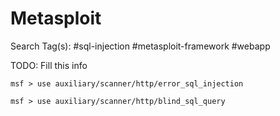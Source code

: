 # Metasploit

Search Tag(s): #sql-injection #metasploit-framework #webapp

TODO: Fill this info

```
msf > use auxiliary/scanner/http/error_sql_injection
```

```
msf > use auxiliary/scanner/http/blind_sql_query
```